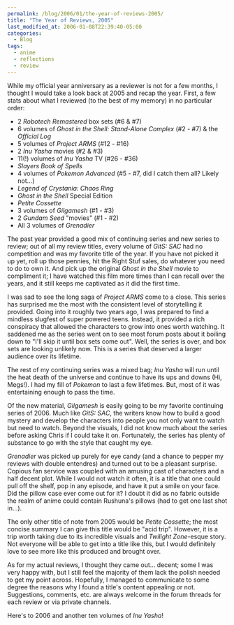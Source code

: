 ```yaml
---
permalink: /blog/2006/01/the-year-of-reviews-2005/
title: "The Year of Reviews, 2005"
last_modified_at: 2006-01-08T22:39:40-05:00
categories:
  - Blog
tags:
  - anime
  - reflections
  - review
---
```


While my official year anniversary as a reviewer is not for a few months, I thought I would take a look back at 2005 and
recap the year. First, a few stats about what I reviewed (to the best of my memory) in no particular order:

* 2 _Robotech Remastered_ box sets (#6 & #7)
* 6 volumes of _Ghost in the Shell: Stand-Alone Complex_ (#2 - #7) & the _Official Log_
* 5 volumes of _Project ARMS_ (#12 - #16)
* 2 _Inu Yasha_ movies (#2 & #3)
* 11(!) volumes of _Inu Yasha_ TV (#26 - #36)
* _Slayers Book of Spells_
* 4 volumes of _Pokemon Advanced_ (#5 - #7, did I catch them all? Likely not...)
* _Legend of Crystania: Chaos Ring_
* _Ghost in the Shell_ Special Edition
* _Petite Cossette_
* 3 volumes of _Gilgamesh_ (#1 - #3)
* 2 _Gundam Seed_ &quot;movies&quot; (#1 - #2)
* All 3 volumes of _Grenadier_

The past year provided a good mix of continuing series and new series to review; out of all my review titles, every
volume of _GitS: SAC_ had no competition and was my favorite title of the year. If you have not picked it up yet, roll
up those pennies, hit the Right Stuf sales, do whatever you need to do to own it. And pick up the original _Ghost in the
Shell_ movie to compliment it; I have watched this film more times than I can recall over the years, and it still keeps
me captivated as it did the first time.

I was sad to see the long saga of _Project ARMS_ come to a close. This series has surprised me the most with the
consistent level of storytelling it provided. Going into it roughly two years ago, I was prepared to find a mindless
slugfest of super powered teens. Instead, it provided a rich conspiracy that allowed the characters to grow into ones
worth watching. It saddened me as the series went on to see most forum posts about it boiling down to &quot;I'll skip
it until box sets come out&quot;. Well, the series is over, and box sets are looking unlikely now. This is a series
that deserved a larger audience over its lifetime.

The rest of my continuing series was a mixed bag; _Inu Yasha_ will run until the heat death of the universe and continue
to have its ups and downs (Hi, Megs!). I had my fill of _Pokemon_ to last a few lifetimes. But, most of it was
entertaining enough to pass the time.

Of the new material, _Gilgamesh_ is easily going to be my favorite continuing series of 2006. Much like _GitS: SAC_,
the writers know how to build a good mystery and develop the characters into people you not only want to watch but need
to watch. Beyond the visuals, I did not know much about the series before asking Chris if I could take it on.
Fortunately, the series has plenty of substance to go with the style that caught my eye.

_Grenadier_ was picked up purely for eye candy (and a chance to pepper my reviews with double entendres) and turned out
to be a pleasant surprise. Copious fan service was coupled with an amusing cast of characters and a half decent plot.
While I would not watch it often, it is a title that one could pull off the shelf, pop in any episode, and have it put
a smile on your face. Did the pillow case ever come out for it? I doubt it did as no fabric outside the realm of anime
could contain Rushuna's pillows (had to get one last shot in...).

The only other title of note from 2005 would be _Petite Cossette_; the most concise summary I can give this title would
be &quot;acid trip&quot;. However, it is a trip worth taking due to its incredible visuals and _Twilight Zone_-esque
story. Not everyone will be able to get into a title like this, but I would definitely love to see more like this
produced and brought over.

As for my actual reviews, I thought they came out... decent; some I was very happy with, but I still feel the majority
of them lack the polish needed to get my point across. Hopefully, I managed to communicate to some degree the reasons
why I found a title's content appealing or not. Suggestions, comments, etc. are always welcome in the forum threads for
each review or via private channels.

Here's to 2006 and another ten volumes of _Inu Yasha_!